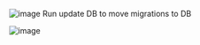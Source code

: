 ![image](https://github.com/user-attachments/assets/4b069d8b-987e-4d67-9bb9-482616758dcb)
Run update DB to move migrations to DB

![image](https://github.com/user-attachments/assets/2a46b5ec-778a-4f23-b473-fe2265e08cde)

